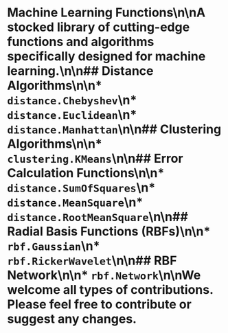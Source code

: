 # Machine Learning Functions\n\nA stocked library of cutting-edge functions and algorithms specifically designed for machine learning.\n\n## Distance Algorithms\n\n* `distance.Chebyshev`\n* `distance.Euclidean`\n* `distance.Manhattan`\n\n## Clustering Algorithms\n\n* `clustering.KMeans`\n\n## Error Calculation Functions\n\n* `distance.SumOfSquares`\n* `distance.MeanSquare`\n* `distance.RootMeanSquare`\n\n## Radial Basis Functions (RBFs)\n\n* `rbf.Gaussian`\n* `rbf.RickerWavelet`\n\n## RBF Network\n\n* `rbf.Network`\n\nWe welcome all types of contributions. Please feel free to contribute or suggest any changes.